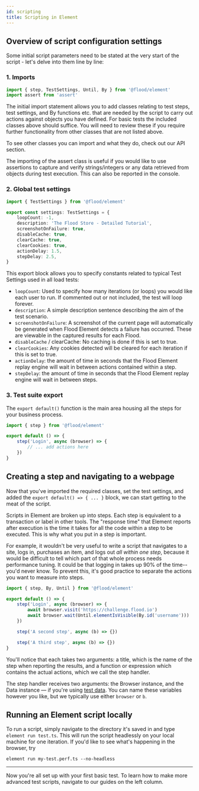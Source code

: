 ```yaml
---
id: scripting
title: Scripting in Element
---
```


## Overview of script configuration settings

Some initial script parameters need to be stated at the very start of the script - let's delve into them line by line:

### 1. Imports

```ts title="my-test.perf.ts"
import { step, TestSettings, Until, By } from '@flood/element'
import assert from 'assert'
```

The initial import statement allows you to add classes relating to test steps, test settings, and By functions etc. that are needed by the script to carry out actions against objects you have defined. For basic tests the included classes above should suffice. You will need to review these if you require further functionality from other classes that are not listed above.

To see other classes you can import and what they do, check out our API section.

The importing of the assert class is useful if you would like to use assertions to capture and verify strings/integers or any data retrieved from objects during test execution. This can also be reported in the console.

### 2. Global test settings

```ts title="my-test.perf.ts"
import { TestSettings } from '@flood/element'

export const settings: TestSettings = {
	loopCount: -1,
	description: 'The Flood Store - Detailed Tutorial',
	screenshotOnFailure: true,
	disableCache: true,
	clearCache: true,
	clearCookies: true,
	actionDelay: 1.5,
	stepDelay: 2.5,
}
```

This export block allows you to specify constants related to typical Test Settings used in all load tests:

- `loopCount`: Used to specify how many iterations (or loops) you would like each user to run. If commented out or not included, the test will loop forever.
- `description`: A simple description sentence describing the aim of the test scenario.
- `screenshotOnFailure`: A screenshot of the current page will automatically be generated when Flood Element detects a failure has occurred. These are viewable in the captured results for each Flood.
- `disableCache` / clearCache: No caching is done if this is set to true.
- `clearCookies`: Any cookies detected will be cleared for each iteration if this is set to true.
- `actionDelay`: the amount of time in seconds that the Flood Element replay engine will wait in between actions contained within a step.
- `stepDelay`: the amount of time in seconds that the Flood Element replay engine will wait in between steps.

### 3. Test suite export

The `export default()` function is the main area housing all the steps for your business process.

```ts title="my-test.perf.ts"
import { step } from '@flood/element'

export default () => {
	step('Login', async (browser) => {
		// ... add actions here
	})
}
```

## Creating a step and navigating to a webpage

Now that you've imported the required classes, set the test settings, and added the `export default() => { ... }` block, we can start getting to the meat of the script.

Scripts in Element are broken up into steps. Each step is equivalent to a transaction or label in other tools. The "response time" that Element reports after execution is the time it takes for all the code within a step to be executed. This is why what you put in a step is important.

For example, it wouldn't be very useful to write a script that navigates to a site, logs in, purchases an item, and logs out _all within one step_, because it would be difficult to tell which part of that whole process needs performance tuning. It could be that logging in takes up 90% of the time-- you'd never know. To prevent this, it's good practice to separate the actions you want to measure into steps.

```ts title="my-test.perf.ts"
import { step, By, Until } from '@flood/element'

export default () => {
	step('Login', async (browser) => {
		await browser.visit('https://challenge.flood.io')
		await browser.wait(Until.elementIsVisible(By.id('username')))
	})

	step('A second step', async (b) => {})

	step('A third step', async (b) => {})
}
```

You'll notice that each takes two arguments: a title, which is the name of the step when reporting the results, and a function or expression which contains the actual actions, which we call the step handler.

The step handler receives two arguments: the Browser instance, and the Data instance — if you're using [test data](test-data). You can name these variables however you like, but we typically use either `browser` or `b`.

## Running an Element script locally

To run a script, simply navigate to the directory it's saved in and type `element run test.ts`. This will run the script headlessly on your local machine for one iteration. If you'd like to see what's happening in the browser, try

```shell
element run my-test.perf.ts --no-headless
```

---

Now you're all set up with your first basic test. To learn how to make more advanced test scripts, navigate to our guides on the left column.
